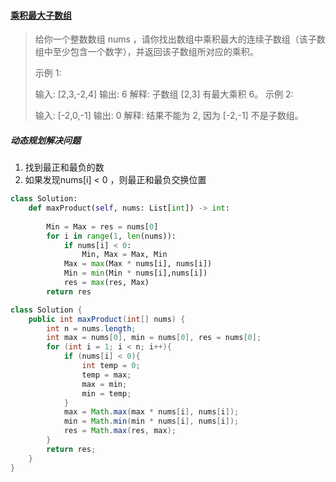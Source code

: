 #### [乘积最大子数组](https://leetcode-cn.com/problems/maximum-product-subarray/)

> 给你一个整数数组 nums ，请你找出数组中乘积最大的连续子数组（该子数组中至少包含一个数字），并返回该子数组所对应的乘积。
>
>  
>
> 示例 1:
>
> 输入: [2,3,-2,4]
> 输出: 6
> 解释: 子数组 [2,3] 有最大乘积 6。
> 示例 2:
>
> 输入: [-2,0,-1]
> 输出: 0
> 解释: 结果不能为 2, 因为 [-2,-1] 不是子数组。

##### 动态规划解决问题

1. 找到最正和最负的数
2. 如果发现nums[i] < 0 ，则最正和最负交换位置

```python
class Solution:
    def maxProduct(self, nums: List[int]) -> int:
        
        Min = Max = res = nums[0]
        for i in range(1, len(nums)):
            if nums[i] < 0:
                Min, Max = Max, Min
            Max = max(Max * nums[i], nums[i])
            Min = min(Min * nums[i],nums[i])
            res = max(res, Max)
        return res
```

```java
class Solution {
    public int maxProduct(int[] nums) {
        int n = nums.length;
        int max = nums[0], min = nums[0], res = nums[0];
        for (int i = 1; i < n; i++){
            if (nums[i] < 0){
                int temp = 0;
                temp = max;
                max = min;
                min = temp;
            }
            max = Math.max(max * nums[i], nums[i]);
            min = Math.min(min * nums[i], nums[i]);
            res = Math.max(res, max);
        }
        return res;
    }
}
```

